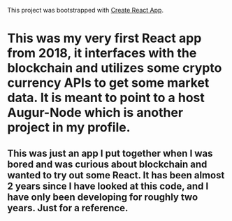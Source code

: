 This project was bootstrapped with [Create React App](https://github.com/facebookincubator/create-react-app).
 
 # This was my very first React app from 2018, it interfaces with the blockchain and utilizes some crypto currency APIs to get some market data. It is meant to point to a host Augur-Node which is another project in my profile.
 
 ## This was just an app I put together when I was bored and was curious about blockchain and wanted to try out some React. It has been almost 2 years since I have looked at this code, and I have only been developing for roughly two years. Just for a reference.
